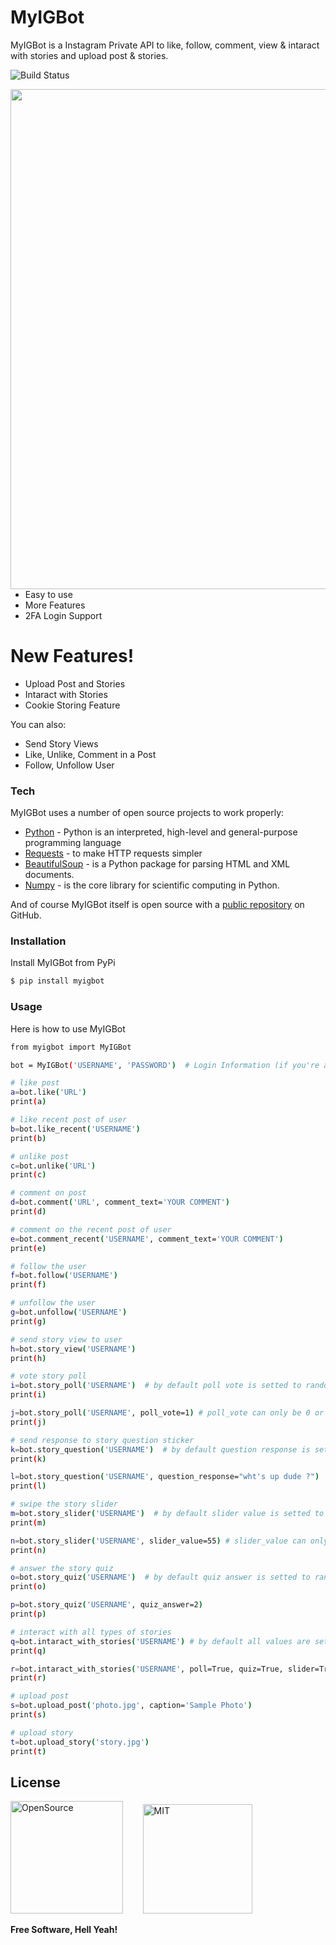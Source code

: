 # MyIGBot
MyIGBot is a Instagram Private API to like, follow, comment, view & intaract with stories and upload post & stories.

![Build Status](https://camo.githubusercontent.com/4e084bac046962268fcf7a8aaf3d4ac422d3327564f9685c9d1b57aa56b142e9/68747470733a2f2f7472617669732d63692e6f72672f6477796c2f657374612e7376673f6272616e63683d6d6173746572)
    
<img class='image-right' src='https://raw.githubusercontent.com/b31ngD3v/MyIGBot/main/Screenshot_20201117-112159.png' alt='' height='800' align="right">

  - Easy to use
  - More Features
  - 2FA Login Support

# New Features!

  - Upload Post and Stories
  - Intaract with Stories
  - Cookie Storing Feature

You can also:
  - Send Story Views
  - Like, Unlike, Comment in a Post
  - Follow, Unfollow User

### Tech

MyIGBot uses a number of open source projects to work properly:

* [Python](https://www.python.org/) - Python is an interpreted, high-level and general-purpose programming language
* [Requests](https://requests.readthedocs.io/en/master/) - to make HTTP requests simpler
* [BeautifulSoup](https://pypi.org/project/beautifulsoup4/) - is a Python package for parsing HTML and XML documents.
* [Numpy](https://numpy.org/) - is the core library for scientific computing in Python.

And of course MyIGBot itself is open source with a [public repository](https://github.com/b31ngD3v/MyIGBot)
 on GitHub.

### Installation

Install MyIGBot from PyPi

```sh
$ pip install myigbot
```
### Usage

Here is how to use MyIGBot

```sh
from myigbot import MyIGBot

bot = MyIGBot('USERNAME', 'PASSWORD')  # Login Information (if you're account has 2 Factor Auth. The Bot Will Ask You The Code.)

# like post
a=bot.like('URL')
print(a)

# like recent post of user
b=bot.like_recent('USERNAME')
print(b)

# unlike post
c=bot.unlike('URL')
print(c)

# comment on post
d=bot.comment('URL', comment_text='YOUR COMMENT')
print(d)

# comment on the recent post of user
e=bot.comment_recent('USERNAME', comment_text='YOUR COMMENT')
print(e)

# follow the user
f=bot.follow('USERNAME')
print(f)

# unfollow the user
g=bot.unfollow('USERNAME')
print(g)

# send story view to user
h=bot.story_view('USERNAME')
print(h)

# vote story poll 
i=bot.story_poll('USERNAME')  # by default poll vote is setted to random
print(i)

j=bot.story_poll('USERNAME', poll_vote=1) # poll_vote can only be 0 or 1
print(j)

# send response to story question sticker
k=bot.story_question('USERNAME')  # by default question response is setted to random
print(k)

l=bot.story_question('USERNAME', question_response="wht's up dude ?")
print(l)

# swipe the story slider
m=bot.story_slider('USERNAME')  # by default slider value is setted to random
print(m)

n=bot.story_slider('USERNAME', slider_value=55) # slider_value can only be between 0 and 100
print(n)

# answer the story quiz
o=bot.story_quiz('USERNAME')  # by default quiz answer is setted to random
print(o)

p=bot.story_quiz('USERNAME', quiz_answer=2)
print(p)

# interact with all types of stories
q=bot.intaract_with_stories('USERNAME') # by default all values are setted to random
print(q)

r=bot.intaract_with_stories('USERNAME', poll=True, quiz=True, slider=True, question=True, poll_vote='random', quiz_answer='random',question_response='random', slider_value='random')  # default values
print(r)

# upload post
s=bot.upload_post('photo.jpg', caption='Sample Photo')
print(s)

# upload story
t=bot.upload_story('story.jpg')
print(t)
```

License
----

<p>
<img src="https://opensource.org/files/OSIApproved_1.png" alt="OpenSource" height=180px />
  &nbsp;&nbsp;&nbsp;&nbsp;&nbsp;&nbsp;
<img src="https://images-wixmp-ed30a86b8c4ca887773594c2.wixmp.com/i/7195e121-eded-45cf-9aab-909deebd81b2/d9ur2lg-28410b47-58fd-4a48-9b67-49c0f56c68ce.png" alt="MIT" height=175px />
</p>

**Free Software, Hell Yeah!**
